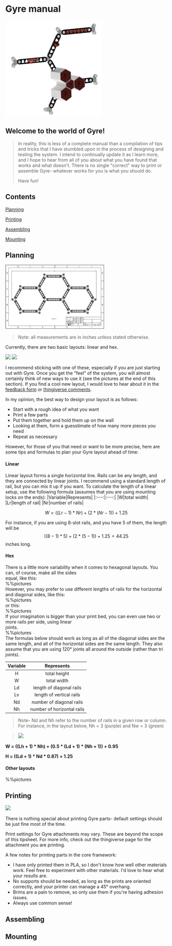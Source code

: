 # Gyre manual
<img src="../img/pretty/main-demo.png" height="300px">  

## Welcome to the world of Gyre!
> In reality, this is less of a complete manual than a compilation of tips and tricks that I have stumbled upon
in the process of designing and testing the system. I intend to continually update it as I learn more, and I
hope to hear from all of you about what you have found that works and what doesn't. There is no single "correct"
way to print or assemble Gyre- whatever works for you is what you should do.
>
> Have fun!

## Contents
[Planning](#planning)

[Printing](#printing)

[Assembling](#assembling)

[Mounting](#mounting)

## Planning
<img src="../img/pretty/dwg.png" height="200px">

>Note: all measurements are in inches unless stated otherwise.

Currently, there are two basic layouts: linear and hex.

<img src="../source/img/linear_layout.png" height="30px">

<img src="../source/img/hex_layout.png" height="200px">

I recommend sticking with one of these, especially if you are just starting out with Gyre.
Once you get the "feel" of the system, you will almost certainly think of new ways to use it (see the pictures at the end of this section).
If you find a cool new layout, I would love to hear about it in the [feedback form]() or [thingiverse comments]().

In my opinion, the best way to design your layout is as follows:
- Start with a rough idea of what you want
- Print a few parts
- Put them together and hold them up on the wall
- Looking at them, form a guesstimate of how many more pieces you need
- Repeat as necessary

However, for those of you that need or want to be more precise, here are some tips and formulas to plan your
Gyre layout ahead of time:

#### Linear
Linear layout forms a single horizontal line. Rails can be any length, and they are connected by linear joints.
I recommend using a standard length of rail, but you can mix it up if you want.
To calculate the length of a linear setup, use the following formula (assumes that you are using mounting locks on the ends):
|Variable|Represents|
|:---:|:---:|
|W|total width|
|Lr|length of rail|
|Nr|number of rails|

$$W = ((Lr - 1) * Nr) + (2 * (Nr - 1)) + 1.25$$

For instance, if you are using 8-slot rails, and you have 5 of them, the length will be $$((8-1) * 5) + (2*(5-1)) + 1.25 = 44.25$$ inches long.

#### Hex

There is a little more variability when it comes to hexagonal layouts. You can, of course, make all the sides  
equal, like this:  
%%pictures  
However, you may prefer to use different lengths of rails for the horizontal and diagonal sides, like this:  
%%pictures  
or this:  
%%pictures  
If your imagination is bigger than your print bed, you can even use two or more rails per side, using linear  
joints.  
%%pictures  
The formulas below should work as long as all of the diagonal sides are the same length, and all of the
horizontal sides are the same length. They also assume that you are using 120° joints all around the outside (rather than tri joints).

|Variable|Represents|
|:---:|:---:|
|H|total height|
|W|total width|
|Ld|length of diagonal rails|
|Lv|length of vertical rails|
|Nd|number of diagonal rails|
|Nh|number of horizontal rails|
> Note- Nd and Nh refer to the number of rails in a given row or column. 
For instance, in the layout below, Nh = 3 (purple) and Nw = 3 (green)

><img src="../source/img/h-w_final.png" height="150px">

**W = ((Lh + 1) \* Nh) + (0.5 \* (Ld + 1) \* (Nh + 1)) + 0.95**

**H = ((Ld + 1) \* Nd \* 0.87) + 1.25**  

#### Other layouts
%%pictures

## Printing
<img src="../source/img/sliced.png" height="200px">

There is nothing special about printing Gyre parts- default settings should be just fine most of the time.

Print settings for Gyre attachments may vary. These are beyond the scope of this tipsheet. 
For more info, check out the thingiverse page for the attachment you are printing.

A few notes for printing parts in the core framework:
- I have only printed them in PLA, so I don't know how well other materials work. 
Feel free to experiment with other materials. I'd love to hear what your results are.
- No supports should be needed, as long as the prints are oriented correctly, and your printer can manage a 45° overhang. 
- Brims are a pain to remove, so only use them if you're having adhesion issues.
- Always use common sense!

## Assembling

## Mounting